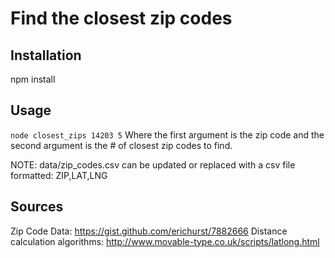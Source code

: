 # Find the closest zip codes

## Installation
npm install

## Usage
`node closest_zips 14203 5`
Where the first argument is the zip code and the second argument is the # of closest zip codes to find.

NOTE: data/zip_codes.csv can be updated or replaced with a csv file formatted: ZIP,LAT,LNG

## Sources
Zip Code Data: https://gist.github.com/erichurst/7882666
Distance calculation algorithms: http://www.movable-type.co.uk/scripts/latlong.html
